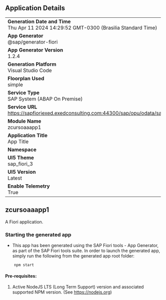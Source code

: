 ## Application Details
|               |
| ------------- |
|**Generation Date and Time**<br>Thu Apr 11 2024 14:29:52 GMT-0300 (Brasilia Standard Time)|
|**App Generator**<br>@sap/generator-fiori|
|**App Generator Version**<br>1.2.4|
|**Generation Platform**<br>Visual Studio Code|
|**Floorplan Used**<br>simple|
|**Service Type**<br>SAP System (ABAP On Premise)|
|**Service URL**<br>https://sapfioriexed.exedconsulting.com:44300/sap/opu/odata/sap/Z_CURSO_FIORI_ALEXANDRE_SRV
|**Module Name**<br>zcursoaaapp1|
|**Application Title**<br>App Title|
|**Namespace**<br>|
|**UI5 Theme**<br>sap_fiori_3|
|**UI5 Version**<br>Latest|
|**Enable Telemetry**<br>True|

## zcursoaaapp1

A Fiori application.

### Starting the generated app

-   This app has been generated using the SAP Fiori tools - App Generator, as part of the SAP Fiori tools suite.  In order to launch the generated app, simply run the following from the generated app root folder:

```
    npm start
```

#### Pre-requisites:

1. Active NodeJS LTS (Long Term Support) version and associated supported NPM version.  (See https://nodejs.org)


